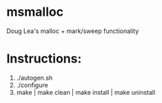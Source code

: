 msmalloc
========

Doug Lea's malloc + mark/sweep functionality

Instructions:
=============

1. ./autogen.sh
2. ./configure
3. make | make clean | make install | make uninstall

